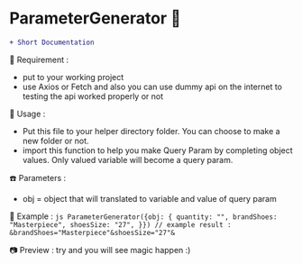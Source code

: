 # ParameterGenerator &#x1F34E;

```diff
+ Short Documentation
```

:rice: Requirement :
- put to your working project
- use Axios or Fetch and also you can use dummy api on the internet to testing the api worked properly or not


:eyes: Usage :
- Put this file to your helper directory folder. You can choose to make a new folder or not.
- import this function to help you make Query Param by completing object values. Only valued variable will become a query param.

:phone: Parameters :
- obj = object that will translated to variable and value of query param

:paperclip: Example :
``js
ParameterGenerator({obj: {
  quantity: "",
  brandShoes: "Masterpiece",
  shoesSize: "27",
}})
// example result : &brandShoes="Masterpiece"&shoesSize="27"&
``

:camera: Preview :
try and you will see magic happen :)
